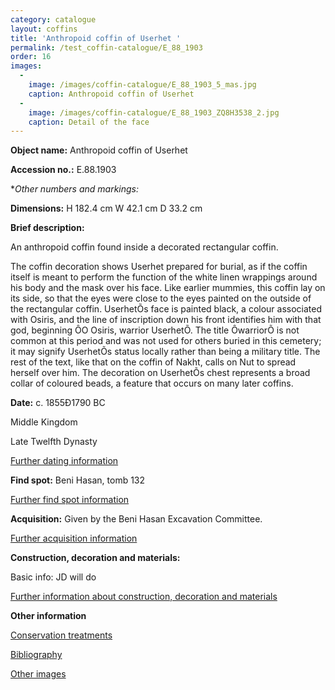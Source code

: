 ```yaml
---
category: catalogue
layout: coffins
title: 'Anthropoid coffin of Userhet '
permalink: /test_coffin-catalogue/E_88_1903
order: 16
images: 
  -
    image: /images/coffin-catalogue/E_88_1903_5_mas.jpg
    caption: Anthropoid coffin of Userhet
  -
    image: /images/coffin-catalogue/E_88_1903_ZQ8H3538_2.jpg
    caption: Detail of the face
---
```


**Object name:** 
Anthropoid coffin of Userhet 

**Accession no.:** 
E.88.1903

**Other numbers and markings:*
<other numbers etc.>

**Dimensions:** 
H 182.4 cm
W 42.1 cm
D 33.2 cm

**Brief description:** 

An anthropoid coffin  found inside a decorated rectangular coffin. 

The coffin decoration shows Userhet prepared for burial, as if the
coffin itself is meant to perform
the function of the white linen wrappings around his body and the mask
over his face. Like earlier mummies, this coffin lay on its side, so
that the eyes were close to the eyes painted on the outside of the
rectangular coffin. UserhetÕs face is painted black, a colour associated
with Osiris, and the line of inscription down his front identifies him
with that god, beginning ÔO Osiris, warrior UserhetÕ. The title
ÔwarriorÕ is not common at this period and was not used for others
buried in this cemetery; it may signify UserhetÕs status locally rather
than being a military title. The rest of the text, like that on the
coffin of Nakht, calls on Nut to spread herself over him. The decoration
on UserhetÕs chest represents a broad collar of coloured beads, a
feature that occurs on many later coffins. 


**Date:**
c. 1855Ð1790 BC

Middle Kingdom

Late Twelfth Dynasty 

[Further dating information](/catalogue_extras/E_88_1903_dating)

**Find spot:**
Beni Hasan, tomb 132

[Further find spot information](/catalogue_extras/E_88_1903_findspot)

**Acquisition:**
Given by the Beni Hasan Excavation Committee.

[Further acquisition
information](/catalogue_extras/E_88_1903_acquisition)

**Construction, decoration and materials:**

Basic info: JD will do

[Further information about construction, decoration and
materials](/catalogue_extras/E_88_1903_materials)


**Other information**

[Conservation treatments](/catalogue_extras/E_88_1903_conservation)

[Bibliography](/catalogue_extras/E_88_1903_bibliography)

[Other images](/catalogue_extras/E_88_1903_imagesheet)


